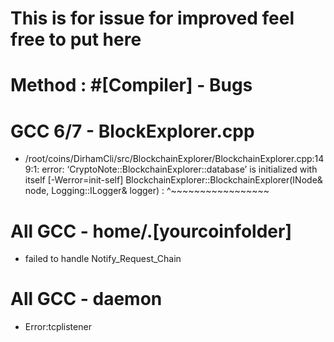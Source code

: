 # This is for issue for improved feel free to put here
# Method : #[Compiler] - Bugs
# GCC 6/7 - BlockExplorer.cpp
- /root/coins/DirhamCli/src/BlockchainExplorer/BlockchainExplorer.cpp:149:1: error: ‘CryptoNote::BlockchainExplorer::database’ is initialized with itself [-Werror=init-self]
 BlockchainExplorer::BlockchainExplorer(INode& node, Logging::ILogger& logger) :
 ^~~~~~~~~~~~~~~~~~
# All GCC - home/.[yourcoinfolder]
- failed to handle Notify_Request_Chain
# All GCC - daemon
- Error:tcplistener
